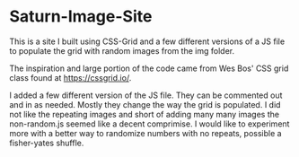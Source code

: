 # Saturn-Image-Site
This is a site I built using CSS-Grid and a few different versions of a JS file to populate the grid with random images from the img folder.

The inspiration and large portion of the code came from Wes Bos' CSS grid class found at <a href="https://cssgrid.io/">https://cssgrid.io/</a>.

I added a few different version of the JS file. They can be commented out and in as needed.
Mostly they change the way the grid is populated. I did not like the repeating images and short of adding many many images the non-random.js seemed like a decent comprimise.
I would like to experiment more with a better way to randomize numbers with no repeats, possible a fisher-yates shuffle.

